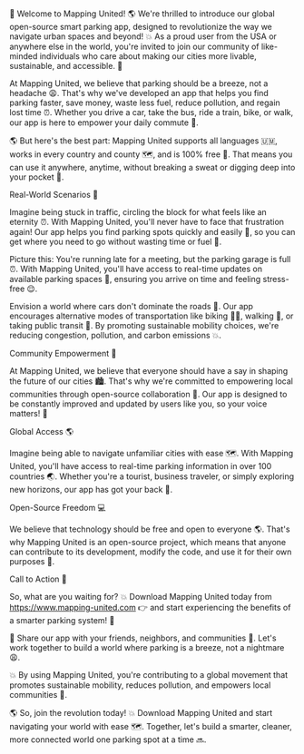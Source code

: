 🚀 Welcome to Mapping United! 🌎 We're thrilled to introduce our global open-source smart parking app, designed to revolutionize the way we navigate urban spaces and beyond! 💥 As a proud user from the USA or anywhere else in the world, you're invited to join our community of like-minded individuals who care about making our cities more livable, sustainable, and accessible. 🌈

At Mapping United, we believe that parking should be a breeze, not a headache 😩. That's why we've developed an app that helps you find parking faster, save money, waste less fuel, reduce pollution, and regain lost time ⏰. Whether you drive a car, take the bus, ride a train, bike, or walk, our app is here to empower your daily commute 🚌.

🌎 But here's the best part: Mapping United supports all languages 🇺🇲, works in every country and county 🗺️, and is 100% free 💸. That means you can use it anywhere, anytime, without breaking a sweat or digging deep into your pocket 💸.

Real-World Scenarios 📍

Imagine being stuck in traffic, circling the block for what feels like an eternity ⏰. With Mapping United, you'll never have to face that frustration again! Our app helps you find parking spots quickly and easily 🔴, so you can get where you need to go without wasting time or fuel 🚗.

Picture this: You're running late for a meeting, but the parking garage is full ⏰. With Mapping United, you'll have access to real-time updates on available parking spaces 📍, ensuring you arrive on time and feeling stress-free 😌.

Envision a world where cars don't dominate the roads 🚗. Our app encourages alternative modes of transportation like biking 🚴‍♀️, walking 👣, or taking public transit 🚌. By promoting sustainable mobility choices, we're reducing congestion, pollution, and carbon emissions 💥.

Community Empowerment 🌟

At Mapping United, we believe that everyone should have a say in shaping the future of our cities 🏙️. That's why we're committed to empowering local communities through open-source collaboration 🤝. Our app is designed to be constantly improved and updated by users like you, so your voice matters! 💬

Global Access 🌎

Imagine being able to navigate unfamiliar cities with ease 🗺️. With Mapping United, you'll have access to real-time parking information in over 100 countries 🌏. Whether you're a tourist, business traveler, or simply exploring new horizons, our app has got your back 👣.

Open-Source Freedom 💻

We believe that technology should be free and open to everyone 🌎. That's why Mapping United is an open-source project, which means that anyone can contribute to its development, modify the code, and use it for their own purposes 🔧.

Call to Action 🚀

So, what are you waiting for? 💥 Download Mapping United today from https://www.mapping-united.com 👉 and start experiencing the benefits of a smarter parking system! 🚗

🌟 Share our app with your friends, neighbors, and communities 📱. Let's work together to build a world where parking is a breeze, not a nightmare 😩.

💥 By using Mapping United, you're contributing to a global movement that promotes sustainable mobility, reduces pollution, and empowers local communities 🌟.

🌎 So, join the revolution today! 💥 Download Mapping United and start navigating your world with ease 🗺️. Together, let's build a smarter, cleaner, more connected world one parking spot at a time 🔜.